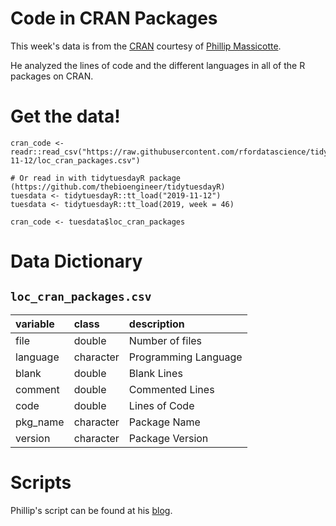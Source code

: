 # Code in CRAN Packages

This week's data is from the [CRAN](https://cran.r-project.org/src/contrib/) courtesy of [Phillip Massicotte](https://www.pmassicotte.com/post/analyzing-the-programming-languages-used-in-r-packages/).

He analyzed the lines of code and the different languages in all of the R packages on CRAN.

# Get the data!

```
cran_code <- readr::read_csv("https://raw.githubusercontent.com/rfordatascience/tidytuesday/master/data/2019/2019-11-12/loc_cran_packages.csv")

# Or read in with tidytuesdayR package (https://github.com/thebioengineer/tidytuesdayR)
tuesdata <- tidytuesdayR::tt_load("2019-11-12")
tuesdata <- tidytuesdayR::tt_load(2019, week = 46)

cran_code <- tuesdata$loc_cran_packages
```

# Data Dictionary

## `loc_cran_packages.csv`

|variable |class     |description |
|:--------|:---------|:-----------|
|file     |double    | Number of files |
|language |character | Programming Language |
|blank    |double    | Blank Lines |
|comment  |double    | Commented Lines |
|code     |double    | Lines of Code |
|pkg_name |character | Package Name |
|version  |character | Package Version |


# Scripts

Phillip's script can be found at his [blog](https://www.pmassicotte.com/post/analyzing-the-programming-languages-used-in-r-packages/).
